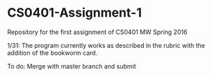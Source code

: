 # CS0401-Assignment-1
Repository for the first assignment of CS0401 MW Spring 2016

1/31: The program currently works as described in the rubric with the addition of the bookworm card.

To do: Merge with master branch and submit
